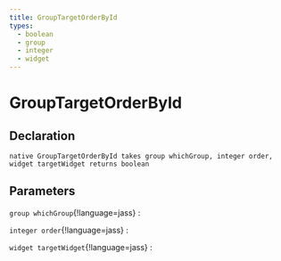 ```yaml
---
title: GroupTargetOrderById
types:
  - boolean
  - group
  - integer
  - widget
---
```


# GroupTargetOrderById

## Declaration

```jass
native GroupTargetOrderById takes group whichGroup, integer order, widget targetWidget returns boolean
```

## Parameters
`group whichGroup`{!language=jass}
: 

`integer order`{!language=jass}
: 

`widget targetWidget`{!language=jass}
: 
